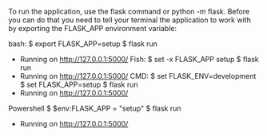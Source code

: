 To run the application, use the flask command or python -m flask. Before you can do that you need to tell your terminal the application to work with by exporting the FLASK_APP environment variable:

bash:
$ export FLASK_APP=setup
$ flask run
 * Running on http://127.0.0.1:5000/
Fish:
$ set -x FLASK_APP setup
$ flask run
 * Running on http://127.0.0.1:5000/
CMD:
$ set FLASK_ENV=development
$ set FLASK_APP=setup
$ flask run
 * Running on http://127.0.0.1:5000/

Powershell
$ $env:FLASK_APP = "setup"
$ flask run
 * Running on http://127.0.0.1:5000/

